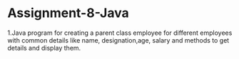 # Assignment-8-Java


1.Java program for creating a parent class employee for different employees with common details like name, designation,age, salary and methods to get details and display them. 
